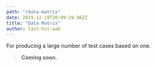 ```yaml
---
path: "/data-matrix"
date: 2019-12-19T20:09:19.962Z
title: "Data Matrix"
author: last-hit-aab
---
```


<p class="sub-title">For producing a large number of test cases based on one.</p>

> **Coming soon.**